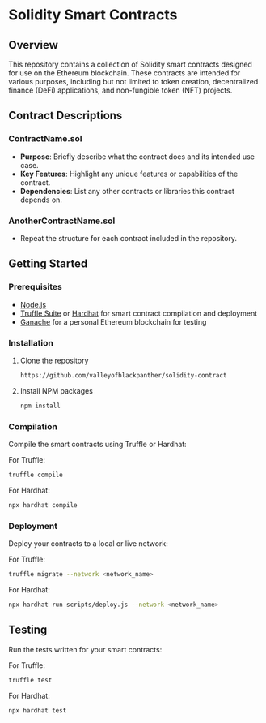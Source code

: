 # Solidity Smart Contracts

## Overview

This repository contains a collection of Solidity smart contracts designed for use on the Ethereum blockchain. These contracts are intended for various purposes, including but not limited to token creation, decentralized finance (DeFi) applications, and non-fungible token (NFT) projects.

## Contract Descriptions

### ContractName.sol

- **Purpose**: Briefly describe what the contract does and its intended use case.
- **Key Features**: Highlight any unique features or capabilities of the contract.
- **Dependencies**: List any other contracts or libraries this contract depends on.

### AnotherContractName.sol

- Repeat the structure for each contract included in the repository.

## Getting Started

### Prerequisites

- [Node.js](https://nodejs.org/en/)
- [Truffle Suite](https://www.trufflesuite.com/) or [Hardhat](https://hardhat.org/) for smart contract compilation and deployment
- [Ganache](https://www.trufflesuite.com/ganache) for a personal Ethereum blockchain for testing

### Installation

1. Clone the repository
   ```sh
   https://github.com/valleyofblackpanther/solidity-contract
   ```
2. Install NPM packages
   ```sh
   npm install
   ```

### Compilation

Compile the smart contracts using Truffle or Hardhat:

For Truffle:
```sh
truffle compile
```

For Hardhat:
```sh
npx hardhat compile
```

### Deployment

Deploy your contracts to a local or live network:

For Truffle:
```sh
truffle migrate --network <network_name>
```

For Hardhat:
```sh
npx hardhat run scripts/deploy.js --network <network_name>
```

## Testing

Run the tests written for your smart contracts:

For Truffle:
```sh
truffle test
```

For Hardhat:
```sh
npx hardhat test
``` 
